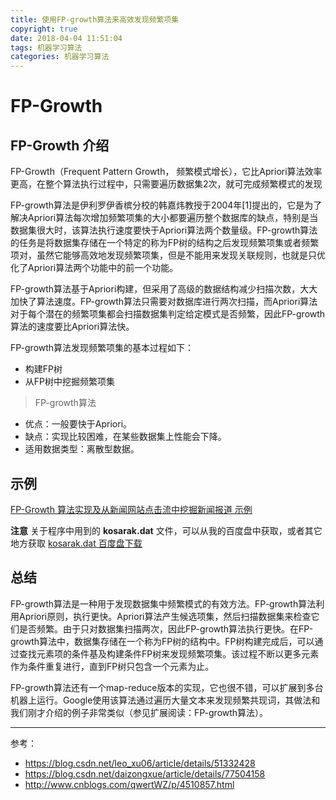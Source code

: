 ```yaml
---
title: 使用FP-growth算法来高效发现频繁项集
copyright: true
date: 2018-04-04 11:51:04
tags: 机器学习算法
categories: 机器学习算法
---
```

# FP-Growth

## FP-Growth 介绍
FP-Growth（Frequent Pattern Growth， 频繁模式增长），它比Apriori算法效率更高，在整个算法执行过程中，只需要遍历数据集2次，就可完成频繁模式的发现

FP-growth算法是伊利罗伊香槟分校的韩嘉炜教授于2004年[1]提出的，它是为了解决Apriori算法每次增加频繁项集的大小都要遍历整个数据库的缺点，特别是当数据集很大时，该算法执行速度要快于Apriori算法两个数量级。FP-growth算法的任务是将数据集存储在一个特定的称为FP树的结构之后发现频繁项集或者频繁项对，虽然它能够高效地发现频繁项集，但是不能用来发现关联规则，也就是只优化了Apriori算法两个功能中的前一个功能。

FP-growth算法基于Apriori构建，但采用了高级的数据结构减少扫描次数，大大加快了算法速度。FP-growth算法只需要对数据库进行两次扫描，而Apriori算法对于每个潜在的频繁项集都会扫描数据集判定给定模式是否频繁，因此FP-growth算法的速度要比Apriori算法快。

FP-growth算法发现频繁项集的基本过程如下：
- 构建FP树
- 从FP树中挖掘频繁项集

> FP-growth算法
  * 优点：一般要快于Apriori。
  * 缺点：实现比较困难，在某些数据集上性能会下降。
  * 适用数据类型：离散型数据。

## 示例
  [FP-Growth 算法实现及从新闻网站点击流中挖掘新闻报道 示例](https://github.com/yorkLiu/KeepReading/blob/master/%E6%9C%BA%E5%99%A8%E5%AD%A6%E4%B9%A0%E5%AE%9E%E6%88%98Peter%E8%91%97-%E7%AC%94%E8%AE%B0/Code/FP-Growth.ipynb)

  **注意** 关于程序中用到的 **kosarak.dat** 文件，可以从我的百度盘中获取，或者其它地方获取
  [kosarak.dat 百度盘下载](https://pan.baidu.com/s/17eH1kMEV3wzsdLAiz1KVTQ)

## 总结
FP-growth算法是一种用于发现数据集中频繁模式的有效方法。FP-growth算法利用Apriori原则，执行更快。Apriori算法产生候选项集，然后扫描数据集来检查它们是否频繁。由于只对数据集扫描两次，因此FP-growth算法执行更快。在FP-growth算法中，数据集存储在一个称为FP树的结构中。FP树构建完成后，可以通过查找元素项的条件基及构建条件FP树来发现频繁项集。该过程不断以更多元素作为条件重复进行，直到FP树只包含一个元素为止。

FP-growth算法还有一个map-reduce版本的实现，它也很不错，可以扩展到多台机器上运行。Google使用该算法通过遍历大量文本来发现频繁共现词，其做法和我们刚才介绍的例子非常类似（参见扩展阅读：FP-growth算法）。

--------------
参考：
* https://blog.csdn.net/leo_xu06/article/details/51332428
* https://blog.csdn.net/daizongxue/article/details/77504158
* http://www.cnblogs.com/qwertWZ/p/4510857.html
